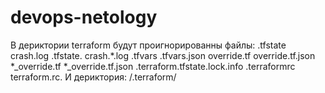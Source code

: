 # devops-netology
В дериктории terraform будут проигнорированны файлы: .tfstate crash.log .tfstate. crash.*.log .tfvars .tfvars.json override.tf override.tf.json *_override.tf *_override.tf.json .terraform.tfstate.lock.info .terraformrc terraform.rc. 
И дериктория: /.terraform/
